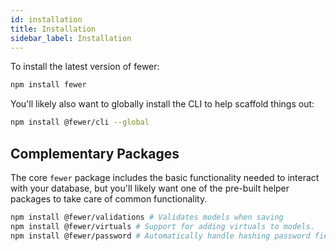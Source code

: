 ```yaml
---
id: installation
title: Installation
sidebar_label: Installation
---
```


To install the latest version of fewer:

```bash
npm install fewer
```

You'll likely also want to globally install the CLI to help scaffold things out:

```bash
npm install @fewer/cli --global
```

## Complementary Packages

The core `fewer` package includes the basic functionality needed to interact with your database, but you'll likely want one of the pre-built helper packages to take care of common functionality.

```bash
npm install @fewer/validations # Validates models when saving
npm install @fewer/virtuals # Support for adding virtuals to models.
npm install @fewer/password # Automatically handle hashing password fields.
```
